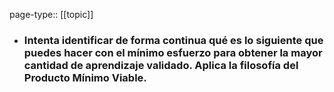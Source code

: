 page-type:: [[topic]]
- ### Intenta identificar de forma continua qué es lo siguiente que puedes hacer con el mínimo esfuerzo para obtener la mayor cantidad de aprendizaje validado. Aplica la filosofía del Producto Mínimo Viable.



